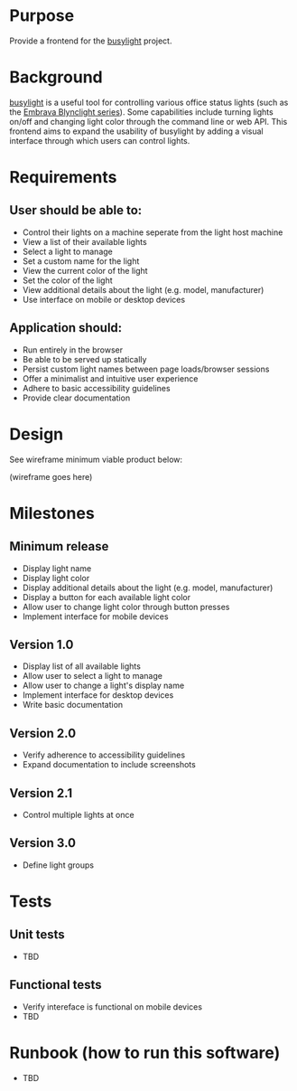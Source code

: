 # Purpose

Provide a frontend for the [busylight](https://github.com/JnyJny/busylight) project. 

# Background

[busylight](https://github.com/JnyJny/busylight) is a useful tool for controlling various office status lights (such as the [Embrava Blynclight series](https://embrava.com/collections/blynclight)). Some capabilities include turning lights on/off and changing light color through the command line or web API. This frontend aims to expand the usability of busylight by adding a visual interface through which users can control lights. 

# Requirements

## User should be able to:

- Control their lights on a machine seperate from the light host machine 
- View a list of their available lights
- Select a light to manage
- Set a custom name for the light
- View the current color of the light
- Set the color of the light
- View additional details about the light (e.g. model, manufacturer) 
- Use interface on mobile or desktop devices

## Application should:

- Run entirely in the browser
- Be able to be served up statically
- Persist custom light names between page loads/browser sessions
- Offer a minimalist and intuitive user experience
- Adhere to basic accessibility guidelines
- Provide clear documentation  

# Design

See wireframe minimum viable product below:

(wireframe goes here)

# Milestones

## Minimum release

- Display light name
- Display light color
- Display additional details about the light (e.g. model, manufacturer) 
- Display a button for each available light color
- Allow user to change light color through button presses
- Implement interface for mobile devices

## Version 1.0

- Display list of all available lights
- Allow user to select a light to manage
- Allow user to change a light's display name
- Implement interface for desktop devices 
- Write basic documentation

## Version 2.0

- Verify adherence to accessibility guidelines
- Expand documentation to include screenshots

## Version 2.1

- Control multiple lights at once

## Version 3.0

- Define light groups

# Tests

## Unit tests 

- TBD

## Functional tests 

- Verify intereface is functional on mobile devices 
- TBD

# Runbook (how to run this software)

- TBD
